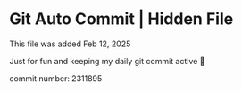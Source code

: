 # Git Auto Commit | Hidden File

This file was added Feb 12, 2025

Just for fun and keeping my daily git commit active 🤪

commit number: 2311895
